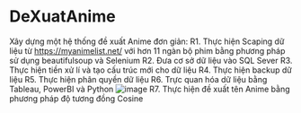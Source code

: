 # DeXuatAnime
Xây dựng một hệ thống đề xuất Anime đơn giản:
R1. Thực hiện Scaping dữ liệu từ https://myanimelist.net/ với hơn 11 ngàn bộ phim bằng phương pháp sử dụng beautifulsoup và Selenium
R2. Đưa cơ sở dữ liệu vào SQL Sever
R3. Thực hiện tiền xử lí và tạo cấu trúc mới cho dữ liệu
R4. Thực hiện backup dữ liệu
R5. Thực hiện phân quyền dữ liệu
R6. Trực quan hóa dữ liệu bằng Tableau, PowerBI và Python
![image](https://github.com/user-attachments/assets/e084b244-2883-48bc-a99d-c895ebad5b88)
R7. Thực hiện đề xuất tên Anime bằng phương pháp độ tương đồng Cosine
